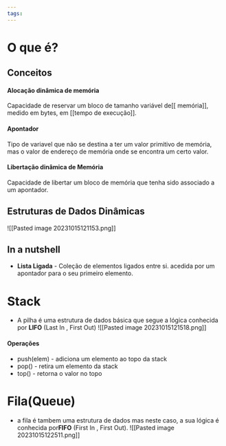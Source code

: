 ```yaml
---
tags:
---
```


# O que é?

## Conceitos

#### Alocação dinâmica de memória
Capacidade de reservar um bloco de tamanho variável de[[ memória]], medido em bytes, em [[tempo de execução]].
#### Apontador
Tipo de variavel que não se destina a ter um valor primitivo de memória, mas o valor de endereço de memória onde se encontra um certo valor.
#### Libertação dinâmica  de Memória
Capacidade de libertar um bloco de memória que tenha sido associado a um apontador.

## Estruturas de Dados Dinâmicas
![[Pasted image 20231015121153.png]]

## In a nutshell
+ **Lista Ligada** - Coleção de elementos ligados entre si.
	acedida por um apontador para o seu primeiro elemento.

# Stack
+ A pilha é uma estrutura de dados básica que segue a lógica conhecida por **LIFO** (Last In , First Out)
![[Pasted image 20231015121518.png]]
#### Operações
+ push(elem) - adiciona um elemento ao topo da stack
+ pop() - retira um elemento da stack
+ top() - retorna o valor no topo

# Fila(Queue)
+ a fila é tambem uma estrutura de dados mas neste caso, a sua lógica é conhecida por**FIFO** (First In , First Out).
![[Pasted image 20231015122511.png]]
